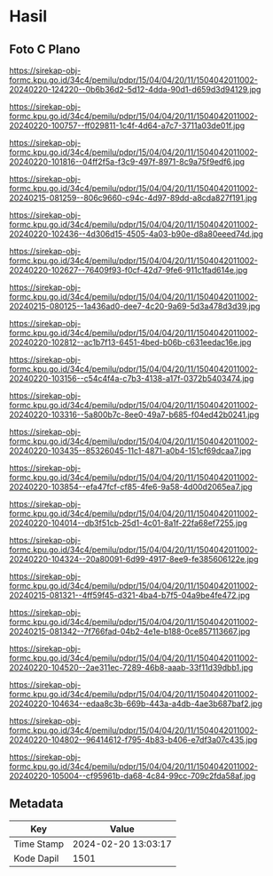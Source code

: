 # Hasil

## Foto C Plano

https://sirekap-obj-formc.kpu.go.id/34c4/pemilu/pdpr/15/04/04/20/11/1504042011002-20240220-124220--0b6b36d2-5d12-4dda-90d1-d659d3d94129.jpg

https://sirekap-obj-formc.kpu.go.id/34c4/pemilu/pdpr/15/04/04/20/11/1504042011002-20240220-100757--ff029811-1c4f-4d64-a7c7-3711a03de01f.jpg

https://sirekap-obj-formc.kpu.go.id/34c4/pemilu/pdpr/15/04/04/20/11/1504042011002-20240220-101816--04ff2f5a-f3c9-497f-8971-8c9a75f9edf6.jpg

https://sirekap-obj-formc.kpu.go.id/34c4/pemilu/pdpr/15/04/04/20/11/1504042011002-20240215-081259--806c9660-c94c-4d97-89dd-a8cda827f191.jpg

https://sirekap-obj-formc.kpu.go.id/34c4/pemilu/pdpr/15/04/04/20/11/1504042011002-20240220-102436--4d306d15-4505-4a03-b90e-d8a80eeed74d.jpg

https://sirekap-obj-formc.kpu.go.id/34c4/pemilu/pdpr/15/04/04/20/11/1504042011002-20240220-102627--76409f93-f0cf-42d7-9fe6-911c1fad614e.jpg

https://sirekap-obj-formc.kpu.go.id/34c4/pemilu/pdpr/15/04/04/20/11/1504042011002-20240215-080125--1a436ad0-dee7-4c20-9a69-5d3a478d3d39.jpg

https://sirekap-obj-formc.kpu.go.id/34c4/pemilu/pdpr/15/04/04/20/11/1504042011002-20240220-102812--ac1b7f13-6451-4bed-b06b-c631eedac16e.jpg

https://sirekap-obj-formc.kpu.go.id/34c4/pemilu/pdpr/15/04/04/20/11/1504042011002-20240220-103156--c54c4f4a-c7b3-4138-a17f-0372b5403474.jpg

https://sirekap-obj-formc.kpu.go.id/34c4/pemilu/pdpr/15/04/04/20/11/1504042011002-20240220-103316--5a800b7c-8ee0-49a7-b685-f04ed42b0241.jpg

https://sirekap-obj-formc.kpu.go.id/34c4/pemilu/pdpr/15/04/04/20/11/1504042011002-20240220-103435--85326045-11c1-4871-a0b4-151cf69dcaa7.jpg

https://sirekap-obj-formc.kpu.go.id/34c4/pemilu/pdpr/15/04/04/20/11/1504042011002-20240220-103854--efa47fcf-cf85-4fe6-9a58-4d00d2065ea7.jpg

https://sirekap-obj-formc.kpu.go.id/34c4/pemilu/pdpr/15/04/04/20/11/1504042011002-20240220-104014--db3f51cb-25d1-4c01-8a1f-22fa68ef7255.jpg

https://sirekap-obj-formc.kpu.go.id/34c4/pemilu/pdpr/15/04/04/20/11/1504042011002-20240220-104324--20a80091-6d99-4917-8ee9-fe385606122e.jpg

https://sirekap-obj-formc.kpu.go.id/34c4/pemilu/pdpr/15/04/04/20/11/1504042011002-20240215-081321--4ff59f45-d321-4ba4-b7f5-04a9be4fe472.jpg

https://sirekap-obj-formc.kpu.go.id/34c4/pemilu/pdpr/15/04/04/20/11/1504042011002-20240215-081342--7f766fad-04b2-4e1e-b188-0ce857113667.jpg

https://sirekap-obj-formc.kpu.go.id/34c4/pemilu/pdpr/15/04/04/20/11/1504042011002-20240220-104520--2ae311ec-7289-46b8-aaab-33f11d39dbb1.jpg

https://sirekap-obj-formc.kpu.go.id/34c4/pemilu/pdpr/15/04/04/20/11/1504042011002-20240220-104634--edaa8c3b-669b-443a-a4db-4ae3b687baf2.jpg

https://sirekap-obj-formc.kpu.go.id/34c4/pemilu/pdpr/15/04/04/20/11/1504042011002-20240220-104802--96414612-f795-4b83-b406-e7df3a07c435.jpg

https://sirekap-obj-formc.kpu.go.id/34c4/pemilu/pdpr/15/04/04/20/11/1504042011002-20240220-105004--cf95961b-da68-4c84-99cc-709c2fda58af.jpg


## Metadata

| Key        | Value               |
| ---------- | ------------------- |
| Time Stamp | 2024-02-20 13:03:17 |
| Kode Dapil | 1501                |



